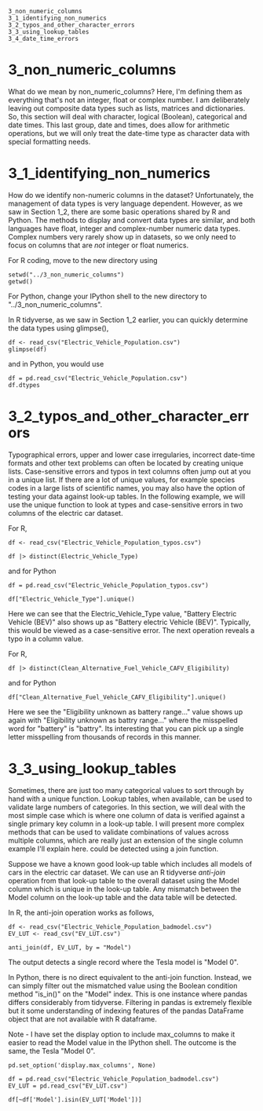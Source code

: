 

    3_non_numeric_columns
	3_1_identifying_non_numerics
    3_2_typos_and_other_character_errors
    3_3_using_lookup_tables
    3_4_date_time_errors



# 3_non_numeric_columns

What do we mean by non_numeric_columns? Here, I'm defining them as everything that's not an integer, float or complex number. I am deliberately leaving out composite data types such as lists, matrices and dictionaries. So, this section will deal with character, logical (Boolean), categorical and date times. This last group, date and times, does allow for arithmetic operations, but we will only treat the date-time type as character data with special formatting needs.

# 3_1_identifying_non_numerics

How do we identify non-numeric columns in the dataset? Unfortunately, the management of data types is very language dependent. However, as we saw in Section 1_2, there are some basic operations shared by R and Python. The methods to display and convert data types are similar, and both languages have float, integer and complex-number numeric data types. Complex numbers very rarely show up in datasets, so we only need to focus on columns that are *not* integer or float numerics. 

For R coding, move to the new directory using 

	setwd("../3_non_numeric_columns")
	getwd()

For Python, change your IPython shell to the new directory to "../3_non_numeric_columns".

In R tidyverse, as we saw in Section 1_2 earlier, you can quickly determine the data types using glimpse(),

	df <- read_csv("Electric_Vehicle_Population.csv")  
	glimpse(df)
	
and in Python, you would use

	df = pd.read_csv("Electric_Vehicle_Population.csv")
	df.dtypes
	
# 3_2_typos_and_other_character_errors

Typographical errors, upper and lower case irregularies, incorrect date-time formats and other text problems can often be located by creating unique lists. Case-sensitive errors and typos in text columns often jump out at you in a unique list. If there are a lot of unique values, for example species codes in a large lists of scientific names, you may also have the option of testing your data against look-up tables. In the following example, we will use the unique function to look at types and case-sensitive errors in two columns of the electric car dataset.

For R, 

	df <- read_csv("Electric_Vehicle_Population_typos.csv")  

	df |> distinct(Electric_Vehicle_Type)
	
and for Python
	
	df = pd.read_csv("Electric_Vehicle_Population_typos.csv")
	
	df["Electric_Vehicle_Type"].unique()


Here we can see that the Electric_Vehicle_Type value, "Battery Electric Vehicle (BEV)" also shows up as "Battery electric Vehicle (BEV)". Typically, this would be viewed as a case-sensitive error. The next operation reveals a typo in a column value.

For R,  

	df |> distinct(Clean_Alternative_Fuel_Vehicle_CAFV_Eligibility)
	
and for Python
	
	df["Clean_Alternative_Fuel_Vehicle_CAFV_Eligibility"].unique()
	
Here we see the "Eligibility unknown as battery range..." value shows up again with "Eligibility unknown as battry range..." where the misspelled word for "battery" is "battry". Its interesting that you can pick up a single letter misspelling from thousands of records in this manner.

# 3_3_using_lookup_tables

Sometimes, there are just too many categorical values to sort through by hand with a unique function. Lookup tables, when available, can be used to validate large numbers of categories. In this section, we will deal with the most simple case which is where one column of data is verified against a single primary key column in a look-up table. I will present more complex methods that can be used to validate combinations of values across multiple columns, which are really just an extension of the single column example I'll explain here. could be detected using a join function.

Suppose we have a known good look-up table which includes all models of cars in the electric car dataset. We can use an R tidyverse *anti-join* operation from that look-up table to the overall dataset using the Model column which is unique in the look-up table. Any mismatch between the Model column on the look-up table and the data table will be detected. 

In R, the anti-join operation works as follows,

    df <- read_csv("Electric_Vehicle_Population_badmodel.csv") 
	EV_LUT <- read_csv("EV_LUT.csv") 
 
	anti_join(df, EV_LUT, by = "Model")

The output detects a single record where the Tesla model is "Model 0".

In Python, there is no direct equivalent to the anti-join function. Instead, we can simply filter out the mismatched value using the Boolean condition method "is_in()" on the "Model" index. This is one instance where pandas differs considerably from tidyverse. Filtering in pandas is extremely flexible but it some understanding of indexing features of the pandas DataFrame object that are not available with R dataframe.

Note - I have set the display option to include max_columns to make it easier to read the Model value in the IPython shell. The outcome is the same, the Tesla "Model 0".

	pd.set_option('display.max_columns', None)

	df = pd.read_csv("Electric_Vehicle_Population_badmodel.csv") 
	EV_LUT = pd.read_csv("EV_LUT.csv")
	
	df[~df['Model'].isin(EV_LUT['Model'])]


